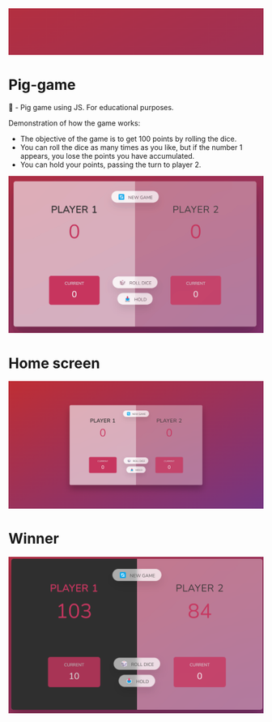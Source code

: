 <div align=center>
<img src=https://github.com/re4n/Pig-game/blob/main/assets/public-images/main.png>
</div>

# Pig-game
🐷 - Pig game using JS. For educational purposes.

Demonstration of how the game works:
- The objective of the game is to get 100 points by rolling the dice.
- You can roll the dice as many times as you like, but if the number 1 appears, you lose the points you have accumulated.
- You can hold your points, passing the turn to player 2.


![game](https://github.com/re4n/Pig-game/blob/main/assets/public-images/gifGame.gif)

# Home screen
![home](https://github.com/re4n/Pig-game/blob/main/assets/public-images/home.png)

# Winner 
![win](https://github.com/re4n/Pig-game/blob/main/assets/public-images/win-screen.png)
